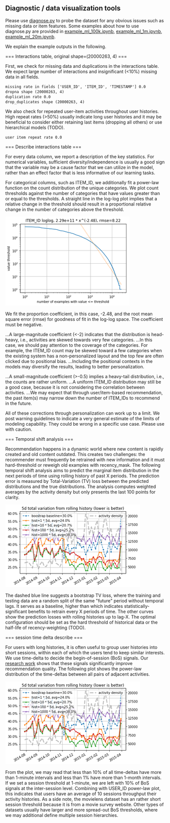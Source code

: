 Diagnostic / data visualization tools
---
Please use [diagnose.py](diagnose.py) to probe the dataset for any obvious issues such as missing data or item features.
Some examples about how to use diagnose.py are provided in [example_ml_100k.ipynb](example_ml_100k.ipynb), [example_ml_1m.ipynb](example_ml_1m.ipynb), [example_ml_20m.ipynb](example_ml_20m.ipynb).

We explain the example outputs in the following.

=== Interactions table, original shape=(20000263, 4) ===

First, we check for missing data and duplications in the interactions table. We expect large number of interactions and insignificant (<10%) missing data in all fields.
```
missing rate in fields ['USER_ID', 'ITEM_ID', 'TIMESTAMP'] 0.0
dropna shape (20000263, 4)
duplication rate 0.0
drop_duplicates shape (20000263, 4)
```
We also check for repeated user-item activities throughout user histories. High repeat rates (>50%) usually indicate long user histories and it may be beneficial to consider either retaining last items (dropping all others) or use hierarchical models (TODO).
```
user item repeat rate 0.0
```

=== Describe interactions table ===

For every data column, we report a description of the key statistics.
For numerical variables, sufficient diversity/independence is usually a good sign that the variable may be a cause factor that we can utilize in the model, rather than an effect factor that is less informative of our learning tasks.

For categorical columns, such as ITEM_ID, we additionally fit a power-law function on the count distribution of the unique categories.
We plot count thresholds against the number of categories that have values greater than or equal to the thresholds.
A straight line in the log-log plot implies that a relative change in the threshold should result in a proportional relative change in the number of categories above the threshold.

![power-law.png](imgs/power-law.png "Example power-law plot.")

We fit the proportion coefficient, in this case, -2.48, and the root mean square error (rmse) for goodness of fit in the log-log space.
The coefficient must be negative.

...A large-magnitude coefficient (<-2) indicates that the distribution is head-heavy, i.e., activities are skewed towards very few categories.
...In this case, we should pay attention to the coverage of the categories. For example, the ITEM_ID count may be skewed toward a few categories when the existing system has a non-personalized layout and the top few are often clicked due to positional bias.
...Including the positional contexts in the models may diversify the results, leading to better personalization.

...A small-magnitude coefficient (>-0.5) implies a heavy-tail distribution, i.e., the counts are rather uniform.
...A uniform ITEM_ID distribution may still be a good case, because it is not considering the correlation between activities.
...We may expect that through user/item-based recommendation, the past item(s) may narrow down the number of ITEM_IDs to recommend in the future.

All of these corrections through personalization can work up to a limit.
We post warning guidelines to indicate a very general estimate of the limits of modeling capability.
They could be wrong in a specific use case. Please use with caution.

=== Temporal shift analysis ===

Recommendation happens in a dynamic world where new content is rapidly created and old content outdated.
This creates two challenges: the recommender must frequently be retrained with new information and it must hard-threshold or reweigh old examples with recency_mask.
The following temporal shift analysis aims to predict the marginal item distribution in the next periods of time using rolling history of past X periods.
The prediction error is measured by Total-Variation (TV) loss between the predicted distributions and the true distributions.
The analysis computes weighted averages by the activity density but only presents the last 100 points for clarity.

![temporal-drift.png](imgs/temporal-drift.png "Example temporal-drift plot.")

The dashed blue line suggests a bootstrap TV loss, where the training and testing data are a random split of the same "future" period without temporal lags.
It serves as a baseline, higher than which indicates statistically-significant benefits to retrain every X periods of time.
The other curves show the prediction losses with rolling histories up to lag-X.
The optimal configuration should be set as the hard threshold of historical data or the half-life of recency-weighting (TODO).

=== session time delta describe ===

For users with long histories, it is often useful to group user histories into short sessions, within each of which the users tend to keep similar interests.
We use time-delta to decide the begin-of-session (BoS) signals.
Our [research work](https://openreview.net/forum?id=ByzxsrrkJ4) shows that these signals significantly improve recommendation quality.
The following plot shows the power-law distribution of the time-deltas between all pairs of adjacent activities.

![temporal-drift.png](imgs/temporal-drift.png "Example temporal-drift plot.")

From the plot, we may read that less than 10% of all time-deltas have more than 1-minute intervals and less than 1% have more than 1-month intervals.
If we set a session threshold at 1-minute, we are left with 10% of BoS signals at the inter-session level.
Combining with USER_ID power-law plot, this indicates that users have an average of 10 sessions throughput their activity histories.
As a side note, the movielens dataset has an rather short session threshold because it is from a movie survey website.
Other types of datasets usually have larger and more spread-out BoS thresholds, where we may additional define multiple session hierarchies.
